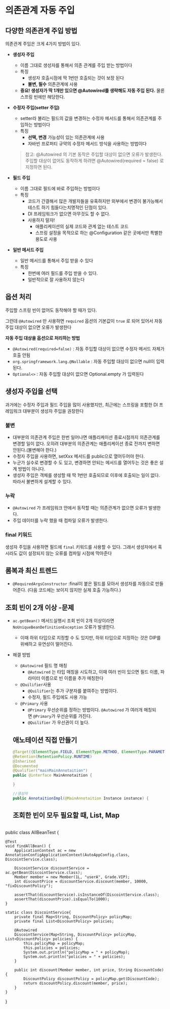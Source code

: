 # 의존관계 자동 주입

## 다양한 의존관계 주입 방법

의존관계 주입은 크게 4가지 방법이 있다.

- **생성자 주입**
    - 이름 그대로 생성자를 통해서 의존 관계를 주입 받는 방법이다
    - 특징
        - 생성자 호출시점에 딱 1번만 호출되는 것이 보장 된다
        - **불변, 필수** 의존관계에 사용
    - **중요! 생성자가 딱 1개만 있으면 @Autowired를 생략해도 자동 주입 된다.** 물론 스프링 빈에만 해당한다.
- **수정자 주입(setter 주입)**
    - setter라 불리는 필드의 값을 변경하는 수정자 메서드를 통해서 의존관계를 주입하는 방법이다
    - 특징
        - **선택, 변경** 가능성이 있는 의존관계에 사용
        - 자바빈 프로퍼티 규약의 수정자 메서드 방식을 사용하는 방법이다
    
    > 참고: @Autowired 의 기본 동작은 주입할 대상이 없으면 오류가 발생한다. 주입할 대상이 없어도 동작하게
    하려면 @Autowired(required = false) 로 지정하면 된다.
    > 
- **필드 주입**
    - 이름 그대로 필드에 바로 주입하는 방법이다
    - 특징
        - 코드가 간결해서 많은 개발자들을 유혹하지만 외부에서 변경이 불가능해서 테스트 하기 힘들다는치명적인 단점이 있다.
        - DI 프레임워크가 없으면 아무것도 할 수 없다.
        - 사용하지 말자!
            - 애플리케이션의 실제 코드와 관계 없는 테스트 코드
            - 스프링 설정을 목적으로 하는 @Configuration 같은 곳에서만 특별한 용도로 사용
- **일반 메서드 주입**
    - 일반 메서드를 통해서 주입 받을 수 있다
    - 특징
        - 한번에 여러 필드를 주입 받을 수 있다.
        - 일반적으로 잘 사용하지 않는다

## 옵션 처리

주입할 스프링 빈이 없어도 동작해야 할 때가 있다.

그런데 `@Autowired` 만 사용하면 `required` 옵션의 기본값이 `true` 로 되어 있어서 자동 주입 대상이
없으면 오류가 발생한다

**자동 주입 대상을 옵션으로 처리하는 방법**

- `@Autowired(required=false)` : 자동 주입할 대상이 없으면 수정자 메서드 자체가 호출 안됨
- `org.springframework.lang.@Nullable` : 자동 주입할 대상이 없으면 null이 입력된다.
- `Optional<>` : 자동 주입할 대상이 없으면 Optional.empty 가 입력된다

## 생성자 주입을 선택

과거에는 수정자 주입과 필드 주입을 많이 사용했지만, 최근에는 스프링을 포함한 DI 프레임워크 대부분이 생성자 주입을 권장한다

### 불변

- 대부분의 의존관계 주입은 한번 일어나면 애플리케이션 종료시점까지 의존관계를 변경할 일이 없다. 오히려 대부분의 의존관계는 애플리케이션 종료 전까지 변하면 안된다.(불변해야 한다.)
- 수정자 주입을 사용하면, setXxx 메서드를 public으로 열어두어야 한다.
- 누군가 실수로 변경할 수 도 있고, 변경하면 안되는 메서드를 열어두는 것은 좋은 설계 방법이 아니다.
- 생성자 주입은 객체를 생성할 때 딱 1번만 호출되므로 이후에 호출되는 일이 없다. 따라서 불변하게 설계할 수 있다.

### 누락

- `@Autowired` 가 프레임워크 안에서 동작할 때는 의존관계가 없으면 오류가 발생한다.
- 주입 데이터를 누락 했을 때 컴파일 오류가 발생한다.

### **final 키워드**

생성자 주입을 사용하면 필드에 `final` 키워드를 사용할 수 있다. 그래서 생성자에서 혹시라도 값이
설정되지 않는 오류를 컴파일 시점에 막아준다

## 롬복과 최신 트렌드

- `@RequiredArgsConstructor` :final이 붙은 필드를 모아서 생성자를 자동으로 만들어준다. (다음 코드에는 보이지 않지만 실제 호출 가능하다.)

## 조회 빈이 2개 이상 -문제

- `ac.getBean()` 메서드실행시 조회 빈이 2개 이상이라면 `NoUniqueBeanDefinitionException` 오류가 발생한다.
    - 이때 하위 타입으로 지정할 수 도 있지만, 하위 타입으로 지정하는 것은 DIP를 위배하고 유연성이 떨어진다.
- 해결 방법
    - `@Autowired` 필드 명 매칭
        - `@Autowired` 는 타입 매칭을 시도하고, 이때 여러 빈이 있으면 필드 이름, 파라미터 이름으로 빈 이름을 추가 매칭한다
    - `@Quilifier`사용
        - `@Quilifier`는 추가 구분자를 붙여주는 방법이다.
        - 수정자, 필드 주입에도 사용 가능
    - `@Primary` 사용
        - `@Primary` 우선순위를 정하는 방법이다. `@Autowired` 가 여러개 매칭되면 `@Primary`가 우선순위를 가진다.
        - `@Quilifier` 가 우선권이 더 높다.
    
    ## **애노테이션 직접 만들기**
    
    ```java
    @Target({ElementType.FIELD, ElementType.METHOD, ElementType.PARAMETER, ElementType.TYPE, ElementType.ANNOTATION_TYPE})
    @Retention(RetentionPolicy.RUNTIME)
    @Inherited
    @Documented
    @Qualifier("mainMainAnnotaition")
    public @interface MainAnnotaition {
    
    }
    
    //생성자 
    public AnnotaitionImpl(@MainAnnotaition Instance instance) {
    ```
    
    ## **조회한 빈이 모두 필요할 때, List, Map**
    ```java
public class AllBeanTest {

    @Test
    void findAllBean() {
        ApplicationContext ac = new AnnotationConfigApplicationContext(AutoAppConfig.class, DiscointService.class);

        DiscointService discountService = ac.getBean(DiscointService.class);
        Member member = new Member(1L, "userA", Grade.VIP);
        int discountPrice = discountService.discount(member, 10000, "fixDiscountPolicy");

        assertThat(discountService).isInstanceOf(DiscointService.class);
        assertThat(discountPrice).isEqualTo(1000);
    }

    static class DiscointService{
        private final Map<String, DiscountPolicy> policyMap;
        private final List<DiscountPolicy> policies;

        @Autowired
        DiscointService(Map<String, DiscountPolicy> policyMap, List<DiscountPolicy> policies) {
            this.policyMap = policyMap;
            this.policies = policies;
            System.out.println("policyMap = " + policyMap);
            System.out.println("policies = " + policies);
        }

        public int discount(Member member, int price, String DiscountCode) {
            DiscountPolicy discountPolicy = policyMap.get(DiscountCode);
            return discountPolicy.discount(member, price);
        }
    }
}
```
